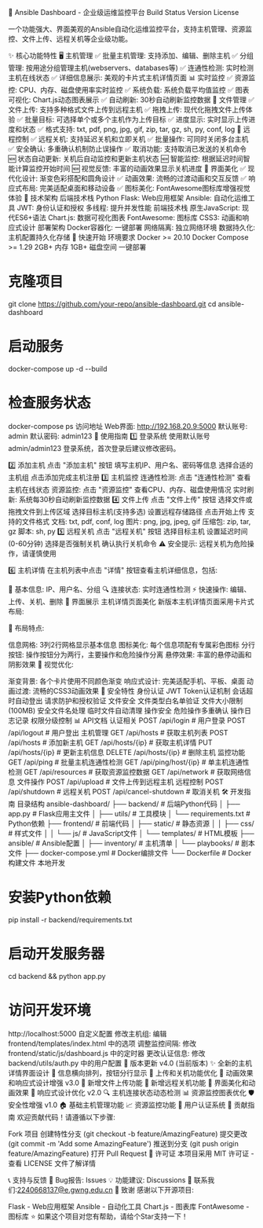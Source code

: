 🚀 Ansible Dashboard - 企业级运维监控平台
Build Status Version License

一个功能强大、界面美观的Ansible自动化运维监控平台，支持主机管理、资源监控、文件上传、远程关机等企业级功能。

✨ 核心功能特性
🖥️ 主机管理
✅ 批量主机管理: 支持添加、编辑、删除主机
✅ 分组管理: 按用途分组管理主机(webservers、databases等)
✅ 连通性检测: 实时检测主机在线状态
✅ 详细信息展示: 美观的卡片式主机详情页面
📊 实时监控
✅ 资源监控: CPU、内存、磁盘使用率实时监控
✅ 系统负载: 系统负载平均值监控
✅ 图表可视化: Chart.js动态图表展示
✅ 自动刷新: 30秒自动刷新监控数据
📁 文件管理
✅ 文件上传: 支持多种格式文件上传到远程主机
✅ 拖拽上传: 现代化拖拽文件上传体验
✅ 批量目标: 可选择单个或多个主机作为上传目标
✅ 进度显示: 实时显示上传进度和状态
✅ 格式支持: txt, pdf, png, jpg, gif, zip, tar, gz, sh, py, conf, log
🔴 远程控制
✅ 远程关机: 支持延迟关机和立即关机
✅ 批量操作: 可同时关闭多台主机
✅ 安全确认: 多重确认机制防止误操作
✅ 取消功能: 支持取消已发送的关机命令
🆕 状态自动更新: 关机后自动监控和更新主机状态
🆕 智能监控: 根据延迟时间智能计算监控开始时间
🆕 视觉反馈: 丰富的动画效果显示关机进度
🎨 界面美化
✅ 现代化设计: 渐变色彩搭配和圆角设计
✅ 动画效果: 流畅的过渡动画和交互反馈
✅ 响应式布局: 完美适配桌面和移动设备
✅ 图标美化: FontAwesome图标库增强视觉体验
🔧 技术架构
后端技术栈
Python Flask: Web应用框架
Ansible: 自动化运维工具
JWT: 身份认证和授权
多线程: 提升并发性能
前端技术栈
原生JavaScript: 现代ES6+语法
Chart.js: 数据可视化图表
FontAwesome: 图标库
CSS3: 动画和响应式设计
部署架构
Docker容器化: 一键部署
网络隔离: 独立网络环境
数据持久化: 主机配置持久化存储
🚀 快速开始
环境要求
Docker >= 20.10
Docker Compose >= 1.29
2GB+ 内存
1GB+ 磁盘空间
一键部署
# 克隆项目
git clone https://github.com/your-repo/ansible-dashboard.git
cd ansible-dashboard

# 启动服务
docker-compose up -d --build

# 检查服务状态
docker-compose ps
访问地址
Web界面: http://192.168.20.9:5000
默认账号: admin
默认密码: admin123
📖 使用指南
1️⃣ 登录系统
使用默认账号 admin/admin123 登录系统，首次登录后建议修改密码。

2️⃣ 添加主机
点击 "添加主机" 按钮
填写主机IP、用户名、密码等信息
选择合适的主机组
点击添加完成主机注册
3️⃣ 主机监控
连通性检测: 点击 "连通性检测" 查看主机在线状态
资源监控: 点击 "资源监控" 查看CPU、内存、磁盘使用情况
实时刷新: 系统每30秒自动刷新监控数据
4️⃣ 文件上传
点击 "文件上传" 按钮
选择文件或拖拽文件到上传区域
选择目标主机(支持多选)
设置远程存储路径
点击开始上传
支持的文件格式
文档: txt, pdf, conf, log
图片: png, jpg, jpeg, gif
压缩包: zip, tar, gz
脚本: sh, py
5️⃣ 远程关机
点击 "远程关机" 按钮
选择目标主机
设置延迟时间(0-60分钟)
选择是否强制关机
确认执行关机命令
⚠️ 安全提示: 远程关机为危险操作，请谨慎使用

6️⃣ 主机详情
在主机列表中点击 "详情" 按钮查看主机详细信息，包括:

📍 基本信息: IP、用户名、分组
🔍 连接状态: 实时连通性检测
⚡ 快速操作: 编辑、上传、关机、删除
🎨 界面展示
主机详情页面美化
新版本主机详情页面采用卡片式布局:

🎯 布局特点:

信息网格: 3列2行网格显示基本信息
图标美化: 每个信息项配有专属彩色图标
分行按钮: 操作按钮分为两行，主要操作和危险操作分离
悬停效果: 丰富的悬停动画和阴影效果
🎨 视觉优化:

渐变背景: 各个卡片使用不同颜色渐变
响应式设计: 完美适配手机、平板、桌面
动画过渡: 流畅的CSS3动画效果
🔐 安全特性
身份认证
JWT Token认证机制
会话超时自动登出
请求防护和授权验证
文件安全
文件类型白名单验证
文件大小限制(100MB)
安全文件名处理
临时文件自动清理
操作安全
危险操作多重确认
操作日志记录
权限分级控制
📊 API文档
认证相关
POST /api/login          # 用户登录
POST /api/logout         # 用户登出
主机管理
GET  /api/hosts          # 获取主机列表
POST /api/hosts          # 添加新主机
GET  /api/hosts/{ip}     # 获取主机详情
PUT  /api/hosts/{ip}     # 更新主机信息
DELETE /api/hosts/{ip}   # 删除主机
监控功能
GET  /api/ping           # 批量主机连通性检测
GET  /api/ping/host/{ip} # 单主机连通性检测
GET  /api/resources      # 获取资源监控数据
GET  /api/network        # 获取网络信息
文件操作
POST /api/upload         # 文件上传到远程主机
远程控制
POST /api/shutdown       # 远程关机
POST /api/cancel-shutdown # 取消关机
🛠️ 开发指南
目录结构
ansible-dashboard/
├── backend/                 # 后端Python代码
│   ├── app.py              # Flask应用主文件
│   ├── utils/              # 工具模块
│   └── requirements.txt    # Python依赖
├── frontend/               # 前端代码
│   ├── static/             # 静态资源
│   │   ├── css/           # 样式文件
│   │   └── js/            # JavaScript文件
│   └── templates/          # HTML模板
├── ansible/                # Ansible配置
│   ├── inventory/          # 主机清单
│   └── playbooks/          # 剧本文件
├── docker-compose.yml      # Docker编排文件
└── Dockerfile             # Docker构建文件
本地开发
# 安装Python依赖
pip install -r backend/requirements.txt

# 启动开发服务器
cd backend && python app.py

# 访问开发环境
http://localhost:5000
自定义配置
修改主机组: 编辑 frontend/templates/index.html 中的选项
调整监控间隔: 修改 frontend/static/js/dashboard.js 中的定时器
更改认证信息: 修改 backend/utils/auth.py 中的用户配置
🔄 版本更新
v4.0 (当前版本)
✨ 全新的主机详情界面设计
🎨 信息横向排列，按钮分行显示
🚀 上传和关机功能优化
💫 动画效果和响应式设计增强
v3.0
📁 新增文件上传功能
🔴 新增远程关机功能
🎨 界面美化和动画效果
📱 响应式设计优化
v2.0
🔍 主机连接状态动态检测
📊 资源监控图表优化
🛡️ 安全性增强
v1.0
🏠 基础主机管理功能
📈 资源监控功能
🔐 用户认证系统
🤝 贡献指南
欢迎贡献代码！请遵循以下步骤:

Fork 项目
创建特性分支 (git checkout -b feature/AmazingFeature)
提交更改 (git commit -m 'Add some AmazingFeature')
推送到分支 (git push origin feature/AmazingFeature)
打开 Pull Request
📝 许可证
本项目采用 MIT 许可证 - 查看 LICENSE 文件了解详情

📞 支持与反馈
🐛 Bug报告: Issues
💡 功能建议: Discussions
📧 联系我们:2240668137@e.gwng.edu.cn
🙏 致谢
感谢以下开源项目:

Flask - Web应用框架
Ansible - 自动化工具
Chart.js - 图表库
FontAwesome - 图标库
⭐ 如果这个项目对您有帮助，请给个Star支持一下！
